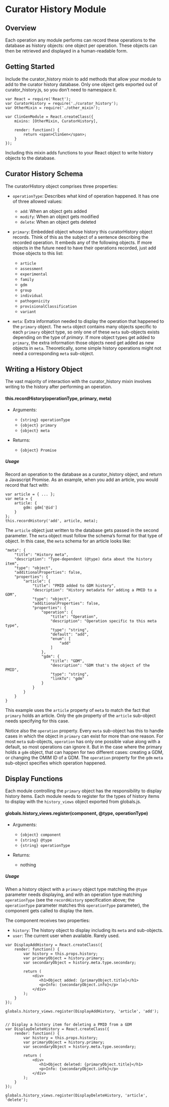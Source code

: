 # Curator History Module

## Overview

Each operation any module performs can record these operations to the database as history objects: one object per operation. These objects can then be retrieved and displayed in a human-readable form.

## Getting Started

Include the curator_history mixin to add methods that allow your module to add to the curator history database. Only one object gets exported out of curator_history.js, so you don’t need to namespace it.

```
var React = require('React');
var CuratorHistory = require('./curator_history');
var OtherMixin = require('./other_mixin');

var ClinGenModule = React.createClass({
    mixins: [OtherMixin, CuratorHistory],

    render: function() {
        return <span>ClinGen</span>;
    }
});
```

Including this mixin adds functions to your React object to write history objects to the database.

## Curator History Schema

The curatorHistory object comprises three properties:

* ```operationType```: Describes what kind of operation happened. It has one of three allowed values:
    - ```add```: When an object gets added
    - ```modify```: When an object gets modified
    - ```delete```: When an object gets deleted

* ```primary```: Embedded object whose history this curatorHistory object records. Think of this as the subject of a sentence describing the recorded operation. It embeds any of the following objects. If more objects in the future need to have their operations recorded, just add those objects to this list:
    - ```article```
    - ```assessment```
    - ```experimental```
    - ```family```
    - ```gdm```
    - ```group```
    - ```individual```
    - ```pathogenicity```
    - ```provisionalClassification```
    - ```variant```

* ```meta```: Extra information needed to display the operation that happened to the ```primary``` object. The ```meta``` object contains many objects specific to each ```primary``` object type, so only one of these ```meta``` sub-objects exists depending on the type of *primary*. If more object types get added to ```primary```, the extra information those objects need get added as new objects in ```meta```. Theoretically, some simple history operations might not need a corresponding ```meta``` sub-object.

## Writing a History Object

The vast majority of interaction with the curator_history mixin involves writing to the history after performing an operation.

#### this.recordHistory(operationType, primary, meta)

* Arguments:
    - ```{string} operationType```
    - ```{object} primary```
    - ```{object} meta```

* Returns:
    - ```{object} Promise```

##### Usage

Record an operation to the database as a curator_history object, and return a Javascript Promise. As an example, when you add an article, you would record that fact with:

```
var article = { ... };
var meta = {
    article: {
        gdm: gdm['@id']
    }
};
this.recordHistory('add', article, meta);
```

The ```article``` object just written to the database gets passed in the second parameter. The ```meta``` object must follow the schema’s format for that type of object. In this case, the ```meta``` schema for an article looks like:

```
"meta": {
    "title": "History meta",
    "description": "Type-dependent (@type) data about the history item",
    "type": "object",
    "additionalProperties": false,
    "properties": {
        "article": {
            "title": "PMID added to GDM history",
            "description": "History metadata for adding a PMID to a GDM",
            "type": "object",
            "additionalProperties": false,
            "properties": {
                "operation": {
                    "title": "Operation",
                    "description": "Operation specific to this meta type",
                    "type": "string",
                    "default": "add",
                    "enum": [
                        "add"
                    ]
                },
                "gdm": {
                    "title": "GDM",
                    "description": "GDM that's the object of the PMID",
                    "type": "string",
                    "linkTo": "gdm"
                }
            }
        }
    }
}
```

This example uses the ```article``` property of ```meta``` to match the fact that ```primary``` holds an article. Only the ```gdm``` property of the ```article``` sub-object needs specifying for this case.

Notice also the ```operation``` property. Every ```meta``` sub-object has this to handle cases in which the object in ```primary``` can exist for more than one reason. For most ```meta``` sub-objects, ```operation``` has only one possible value along with a default, so most operations can ignore it. But in the case where the primary holds a ```gdm``` object, that can happen for two different cases: creating a GDM, or changing the OMIM ID of a GDM. The ```operation``` property for the ```gdm``` ```meta``` sub-object specifies which operation happened.

## Display Functions

Each module controlling the ```primary``` object has the responsibility to display history items. Each module needs to register for the types of history items to display with the ```history_views``` object exported from globals.js.

#### globals.history_views.register(component, @type, operationType)

* Arguments:
    - ```{object} component```
    - ```{string} @type```
    - ```{string} operationType```

* Returns:
    - nothing

##### Usage

When a history object with a ```primary``` object type matching the ```@type``` parameter needs displaying, and with an operation type matching ```operationType``` (see the ```recordHistory``` specification above; the ```operationType``` parameter matches this ```operationType``` parameter), the component gets called to display the item.

The component receives two properties:

* ```history```: The history object to display including its ```meta``` and sub-objects.
* ```user```: The current user when available. Rarely used.

```
var DisplayAddHistory = React.createClass({
    render: function() {
        var history = this.props.history;
        var primaryObject = history.primary;
        var secondaryObject = history.meta.type.secondary;

        return (
            <div>
               <h1>Object added: {primaryObject.title}</h1>
               <p>Info: {secondaryObject.info}</p>
            </div>
        );
    }
});

globals.history_views.register(DisplayAddHistory, 'article', 'add');


// Display a history item for deleting a PMID from a GDM
var DisplayDeleteHistory = React.createClass({
    render: function() {
        var history = this.props.history;
        var primaryObject = history.primary;
        var secondaryObject = history.meta.type.secondary;

        return (
            <div>
               <h1>Object deleted: {primaryObject.title}</h1>
               <p>Info: {secondaryObject.info}</p>
            </div>
        );
    }
});

globals.history_views.register(DisplayDeleteHistory, 'article', 'delete');

```